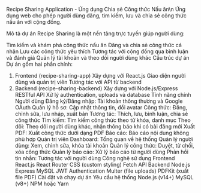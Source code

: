 Recipe Sharing Application - Ứng dụng Chia sẻ Công thức Nấu ăn\n
Ứng dụng web cho phép người dùng đăng, tìm kiếm, lưu và chia sẻ công thức nấu ăn với cộng đồng.

Mô tả dự án
Recipe Sharing là một nền tảng trực tuyến giúp người dùng:

Tìm kiếm và khám phá công thức nấu ăn
Đăng và chia sẻ công thức cá nhân
Lưu các công thức yêu thích
Tương tác với cộng đồng qua bình luận và đánh giá
Quản lý tài khoản và theo dõi người dùng khác
Cấu trúc dự án
Dự án gồm hai phần chính:

1. Frontend (recipe-sharing-app)
Xây dựng với React.js
Giao diện người dùng và quản trị viên
Tương tác với API từ backend
2. Backend (recipe-sharing-backend)
Xây dựng với Node.js/Express
RESTful API
Xử lý authentication, uploads và database
Tính năng chính
Người dùng
Đăng ký/Đăng nhập: Tài khoản thông thường và Google OAuth
Quản lý hồ sơ: Cập nhật thông tin, đổi avatar
Công thức: Đăng, chỉnh sửa, lưu nháp, xuất bản
Tương tác: Thích, lưu, bình luận, chia sẻ công thức
Tìm kiếm: Tìm kiếm công thức theo từ khóa, danh mục
Theo dõi: Theo dõi người dùng khác, nhận thông báo khi có bài đăng mới
Xuất PDF: Xuất công thức dưới dạng PDF
Báo cáo: Báo cáo nội dung không phù hợp
Quản trị viên
Dashboard: Tổng quan về hệ thống
Quản lý người dùng: Xem, chỉnh sửa, khóa tài khoản
Quản lý công thức: Duyệt, từ chối, xóa công thức
Quản lý báo cáo: Xử lý báo cáo từ người dùng
Phản hồi tin nhắn: Tương tác với người dùng
Công nghệ sử dụng
Frontend
React.js
React Router
CSS (custom styling)
Fetch API
Backend
Node.js
Express
MySQL
JWT Authentication
Multer (file uploads)
PDFKit (xuất file PDF)
Cài đặt và chạy dự án
Yêu cầu hệ thống
Node.js (v14+)
MySQL (v8+)
NPM hoặc Yarn
